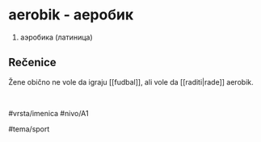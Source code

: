 # aerobik - аеробик

1. аэробика (латиница)

## Rečenice

Žene obično ne vole da igraju [[fudbal]], ali vole da [[raditi|rade]] aerobik.

<br>

#vrsta/imenica
#nivo/A1

#tema/sport